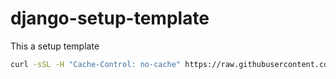 # django-setup-template
This a setup template

```sh
curl -sSL -H "Cache-Control: no-cache" https://raw.githubusercontent.com/theArtechnology/django-setup-template/main/install.sh | bash -s

```
